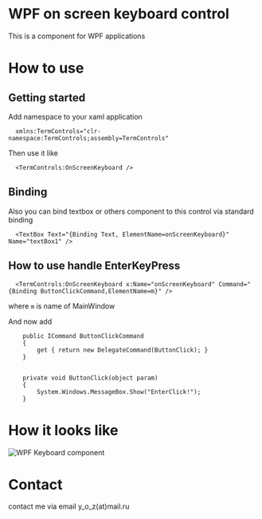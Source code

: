 # WPF on screen keyboard control

This is a component for WPF applications

# How to use
## Getting started
Add namespace to your xaml application

      xmlns:TermControls="clr-namespace:TermControls;assembly=TermControls"
 
 Then use it like
 
      <TermControls:OnScreenKeyboard />

## Binding      
Also you can bind textbox or others component to this control via standard binding

      <TextBox Text="{Binding Text, ElementName=onScreenKeyboard}" Name="textBox1" />

## How to use handle EnterKeyPress

      <TermControls:OnScreenKeyboard x:Name="onScreenKeyboard" Command="{Binding ButtonClickCommand,ElementName=m}" />
      
where `m` is name of MainWindow

And now add

        public ICommand ButtonClickCommand
        {
            get { return new DelegateCommand(ButtonClick); }
        }


        private void ButtonClick(object param)
        {
            System.Windows.MessageBox.Show("EnterClick!");
        }


# How it looks like
![WPF Keyboard component](https://i.gyazo.com/3af2f77ebf46a8097c7c14bdf4c292ec.png)


# Contact

contact me via email y_o_z(at)mail.ru



